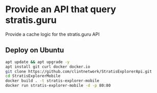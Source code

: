 # Provide an API that query stratis.guru

Provide a cache logic for the stratis.guru API

## Deploy on Ubuntu

```bash
apt update && apt upgrade -y
apt install git curl docker docker.io
git clone https://github.com/clintnetwork/StratisExplorerApi.git
cd StratisExplorerMobile
docker build . -t stratis-explorer-mobile
docker run stratis-explorer-mobile -d -p 80:80
```
